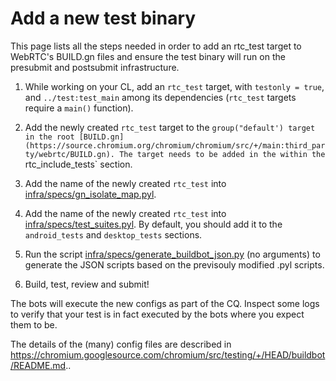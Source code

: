 # Add a new test binary

This page lists all the steps needed in order to add an rtc_test target to
WebRTC's BUILD.gn files and ensure the test binary will run on the presubmit and
postsubmit infrastructure.

1. While working on your CL, add an `rtc_test` target, with `testonly = true`, and `../test:test_main`
   among its dependencies (`rtc_test` targets require a `main()` function).

2. Add the newly created `rtc_test` target to the `group("default') target in
   the root [BUILD.gn](https://source.chromium.org/chromium/chromium/src/+/main:third_party/webrtc/BUILD.gn).
   The target needs to be added in the within the `rtc_include_tests` section.

3. Add the name of the newly created `rtc_test` into
   [infra/specs/gn_isolate_map.pyl](https://source.chromium.org/chromium/chromium/src/+/main:third_party/webrtc/infra/specs/gn_isolate_map.pyl).

4. Add the name of the newly created `rtc_test` into
   [infra/specs/test_suites.pyl](https://source.chromium.org/chromium/chromium/src/+/main:third_party/webrtc/infra/specs/test_suites.pyl).
   By default, you should add it to the `android_tests` and `desktop_tests` sections.

5. Run the script
   [infra/specs/generate_buildbot_json.py](https://source.chromium.org/chromium/chromium/src/+/main:third_party/webrtc/infra/specs/generate_buildbot_json.py)
   (no arguments) to generate the JSON scripts based on the previsouly modified .pyl scripts.

6. Build, test, review and submit!

The bots will execute the new configs as part of the CQ. Inspect some logs to verify that your test is in fact executed by the bots where you expect them to be.

The details of the (many) config files are described in https://chromium.googlesource.com/chromium/src/testing/+/HEAD/buildbot/README.md..

